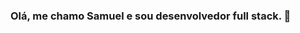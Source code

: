 ### Olá, me chamo Samuel e sou desenvolvedor full stack. 👋

<!--
- 🔭 Atualmente estou trabalhando em ...
- 🌱 Atualmente estou aprendendo: 
![Java](https://img.shields.io/badge/java-%23ED8B00.svg?style=for-the-badge&logo=openjdk&logoColor=white)
![Angular](https://img.shields.io/badge/angular-%23DD0031.svg?style=for-the-badge&logo=angular&logoColor=white)
- 👯 Estou procurando colaborar em ...
- 🤔 Estou procurando ajuda com ...
- 💬 Pergunte-me sobre ...
- 📫 Como entrar em contato comigo: ...
- 😄 Pronomes: Ele/Dele
- ⚡ Curiosidade: ...
-->
